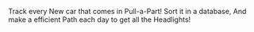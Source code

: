Track every New car that comes in Pull-a-Part! Sort it in a database, And make a efficient Path each day to get all the Headlights!
